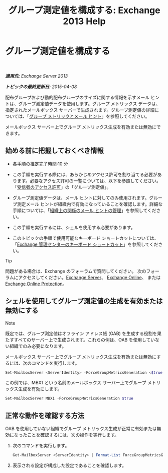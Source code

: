 ﻿---
title: 'グループ測定値を構成する: Exchange 2013 Help'
TOCTitle: グループ測定値を構成する
ms:assetid: 76ccd6a7-e2ec-42f4-9ab3-e8cc257ac896
ms:mtpsurl: https://technet.microsoft.com/ja-jp/library/JJ649327(v=EXCHG.150)
ms:contentKeyID: 49896323
ms.date: 04/24/2018
mtps_version: v=EXCHG.150
ms.translationtype: HT
---

# グループ測定値を構成する

 

_**適用先:** Exchange Server 2013_

_**トピックの最終更新日:** 2015-04-08_

配布グループおよび動的配布グループのサイズに関する情報を示すメール ヒントは、グループ測定値データを使用します。グループ メトリックス データは、指定されたメールボックス サーバーで生成されます。グループ測定値の詳細については、「[グループ メトリックとメール ヒント](group-metrics-and-https://docs.microsoft.com/ja-jp/exchange/clients-and-mobile-in-exchange-online/mailtips/mailtips)」を参照してください。

メールボックス サーバー上でグループ メトリックス生成を有効または無効にできます。

## 始める前に把握しておくべき情報

  - 各手順の推定完了時間:10 分

  - この手順を実行する際には、あらかじめアクセス許可を割り当てる必要があります。必要なアクセス許可の一覧については、以下を参照してください。「[受信者のアクセス許可](recipients-permissions-exchange-2013-help.md)」の「グループ測定値」。

  - グループ測定値データは、メール ヒントに対してのみ使用されます。グループ測定メール ヒントが組織内で有効になっていることを確認します。詳細な手順については、「[組織上の関係のメール ヒントの管理](https://docs.microsoft.com/ja-jp/exchange/clients-and-mobile-in-exchange-online/mailtips/manage-mailtips-for-organization-relationships)」を参照してください。

  - この手順を実行するには、シェルを使用する必要があります。

  - このトピックの手順で使用可能なキーボード ショートカットについては、「[Exchange 管理センターのキーボード ショートカット](keyboard-shortcuts-in-the-exchange-admin-center-exchange-online-protection-help.md)」を参照してください。


> [!TIP]
> 問題がある場合は、Exchange のフォーラムで質問してください。 次のフォーラムにアクセスしてください。<A href="https://go.microsoft.com/fwlink/p/?linkid=60612">Exchange Server</A>、 <A href="https://go.microsoft.com/fwlink/p/?linkid=267542">Exchange Online</A>、 または <A href="https://go.microsoft.com/fwlink/p/?linkid=285351">Exchange Online Protection</A>。



## シェルを使用してグループ測定値の生成を有効または無効にする


> [!NOTE]
> 既定では、グループ測定値はオフライン アドレス帳 (OAB) を生成する役割を果たすすべてのサーバー上で生成されます。これらの例は、OAB を使用していない組織でのみ必要になります。



メールボックス サーバー上でグループ メトリックス生成を有効または無効にするには、次のコマンドを実行します。

```powershell
Set-MailboxServer <ServerIdentity> -ForceGroupMetricsGeneration <$true | $false>
```

この例では、MBX1 という名前のメールボックス サーバー上でグループ メトリックス生成を有効にします。

```powershell
Set-MailboxServer MBX1 -ForceGroupMetricsGeneration $true
```

## 正常な動作を確認する方法

OAB を使用していない組織でグループ メトリックス生成が正常に有効または無効になったことを確認するには、次の操作を実行します。

1.  次のコマンドを実行します。
    
    ```powershell
    Get-MailboxServer <ServerIdentity> | Format-List ForceGroupMetricsGeneration
    ```

2.  表示される設定が構成した設定であることを確認します。

